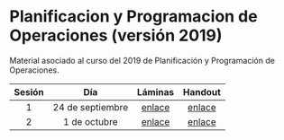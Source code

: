 # Planificacion y Programacion de Operaciones (versión 2019)

Material asociado al curso del 2019 de Planificación y Programación de Operaciones.

| Sesión | Día | Láminas | Handout |
|:--------:|:-----:|:---------:|:-------:|
| 1        | 24 de septiembre | [enlace]( https://www.dropbox.com/s/iw5co6wpafx9khs/sesion1.pdf?dl=0a) | [enlace](https://www.dropbox.com/s/08yo6seonges3jd/sesion1.pdf?dl=0) |
| 2        | 1 de octubre     | [enlace](https://www.dropbox.com/s/s297oa06itz71ac/sesion2.pdf?dl=0)  | [enlace](https://www.dropbox.com/s/qevuam71zpjhvmh/sesion2.pdf?dl=0) |
